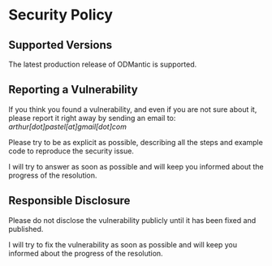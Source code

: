 # Security Policy

## Supported Versions

The latest production release of ODMantic is supported.

## Reporting a Vulnerability

If you think you found a vulnerability, and even if you are not sure about it, please report it right away by sending an email to: _arthur[dot]pastel[at]gmail[dot]com_

Please try to be as explicit as possible, describing all the steps and example code to reproduce the security issue.

I will try to answer as soon as possible and will keep you informed about the progress of the resolution.

## Responsible Disclosure

Please do not disclose the vulnerability publicly until it has been fixed and published.

I will try to fix the vulnerability as soon as possible and will keep you informed about the progress of the resolution.
